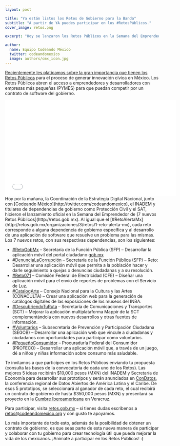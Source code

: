 ```yaml
---
layout: post

title: "Ya están listos los Retos de Gobierno para la Banda"
subtitle: "A partir de YA puedes participar en los #RetosPúblicos."
cover_image: retos.png

excerpt: "Hoy se lanzaron los Retos Públicos en la Semana del Emprendedor, por parte de la Coordinación de la Estrategia Digital Nacional en colaboración con Codeando México, el INADEM y dependencias del Gobierno Federal."

author:
  name: Equipo Codeando México
  twitter: codeandomexico
  image: authors/cmx_icon.jpg
---
```


[Recientemente les platicamos sobre la gran importancia que tienen los Retos Públicos](http://blog.codeandomexico.org/2014/08/11/retos-de-gobierno-para-la-banda/) para el proceso de generar innovación cívica en México. Los Retos Públicos abren el acceso a emprendedores y desarrolladores con empresas más pequeñas (PYMES) para que puedan competir por un contrato de software del gobierno. 

<iframe width="560" height="315" src="//www.youtube.com/embed/RFa1rgBKPXE" frameborder="0"> </iframe>
</br>
Hoy por la mañana, la Coordinación de la Estrategia Digital Nacional, junto con [Codeando México](http://twitter.com/codeandomexico), el INADEM y titulares de dependencias de gobierno como Protección Civil y el SAT, hicieron el lanzamiento oficial en la Semana del Emprendedor de [7 nuevos Retos Públicos](http://retos.gob.mx). Al igual que el [#RetoAlertaMx](http://retos.gob.mx/organizaciones/3/retos/1-reto-alerta-mx), cada reto corresponde a alguna dependencia de gobierno específica y al desarrollo de una aplicación de software que resuelve un problema para las mismas. Los 7 nuevos retos, con sus respectivas dependencias, son los siguientes:

* [#RetoGobMx](http://retos.gob.mx/organizaciones/11/retos/8-retogobmx) – Secretaría de la Función Pública (SFP) – Desarrollar la aplicación móvil del portal ciudadano [gob.mx](http://gob.mx)
* [#DenunciaLaCorrupción](http://retos.gob.mx/organizaciones/10/retos/7-denuncialacorrupcion) – Secretaría de la Función Pública (SFP) – Reto: Desarrollar una aplicación móvil que permita a la población hacer y darle seguimiento a quejas o denuncias ciudadanas y a su resolución.
* [#Reto071](http://retos.gob.mx/organizaciones/8/retos/6-reto071) – Comisión Federal de Electricidad (CFE) – Diseñar una aplicación móvil para el envío de reportes de problemas con el Servicio de Luz.
* [#CatalogArte](http://retos.gob.mx/organizaciones/9/retos/5-catalogarte) – Consejo Nacional para la Cultura y las Artes (CONACULTA) – Crear una aplicación web para la generación de catálogos digitales de las exposiciones de los museos del INBA.
* [#DescubriendoTuRuta](http://retos.gob.mx/organizaciones/6/retos/4-descubriendo-tu-ruta) – Secretaría de Comunicaciones y Transportes (SCT) – Mejorar la aplicación multiplataforma Mappir de la SCT complementándola con nuevos desarrollos y otras fuentes de información.
* [#Voluntarios](http://retos.gob.mx/organizaciones/5/retos/3-voluntarios) – Subsecretaría de Prevención y Participación Ciudadana (SEGOB) – Desarrollar una aplicación web que vincule a ciudadanas y ciudadanos con oportunidades para participar como voluntarios.
* [#PequeñoConsumidor](http://retos.gob.mx/organizaciones/7/retos/2-pequeno-consumidor) – Procuraduría Federal del Consumidor (PROFECO) – Desarrollar una aplicación móvil que, a través de un juego, dé a niños y niñas información sobre consumo más saludable.

Te invitamos a que participes en los Retos Públicos enviando tu propuesta (consulta las bases de la convocatoria de cada uno de los Retos). Las mejores 5 ideas recibirán $10,000 pesos (MXN) del INADEM y Secretaría de Economía para desarrollar sus prototipos y serán anunciados en [ConDatos](http://condatos.org), la conferencia regional de Datos Abiertos de América Latina y el Caribe. De esos 5 prototipos, se seleccionará al ganador de cada reto, el cual recibirá un contrato de gobierno de hasta $350,000 pesos (MXN) y presentará su proyecto en la [Cumbre Iberoamericana](http://www.24cumbreiberoamericana.gob.mx) en Veracruz.

Para participar, visita [retos.gob.mx](http://retos.gob.mx) – si tienes dudas escríbenos a [retos@codeandomexico.org](mailto:retos@codeandomexico.org) y con gusto te apoyamos.

Lo más importante de todo esto, además de la posibilidad de obtener un contrato de gobierno, es que seas parte de esta nueva manera de participar y colaborar con tu gobierno para crear tecnología útil que pueda mejorar la vida de los mexicanos. ¡Anímate a participar en los Retos Públicos! :)
